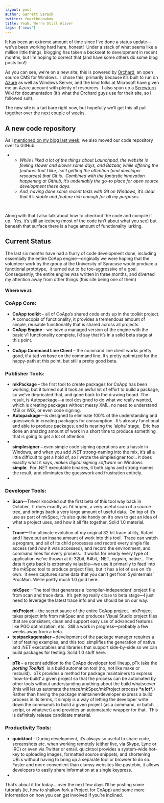 ```yaml
---
layout: post
author: Garrett Serack 
twitter: fearthecowboy
title: Yeah, We're Still Alive!
tags: ['news']
---
```

  <p>It has been an extreme amount of time since I&rsquo;ve done a status update&mdash;we&rsquo;ve been working hard here, honest!&nbsp; Under a stack of what seems like a million little things, blogging has taken a backseat to development in recent months, but I&rsquo;m hoping to correct that (and have some others do some blog posts too!)</p>

<p align="left">As you can see, we&rsquo;re on a new site; this is powered by <a href="http://orchardproject.net/">Orchard</a>, an open source CMS for Windows.&nbsp; I chose this, primarily because it&rsquo;s built to run on <a href="http://www.microsoft.com/windowsazure/">Azure</a> as well as Windows Server, and the kind folks at Microsoft have given me an Azure account with plenty of resources.&nbsp; I also spun up a <a href="http://screwturn.eu/">Screwturn</a> Wiki for documentation (it&rsquo;s what the Orchard guys use for their site, so I followed suit).&nbsp;</p>

<p align="left">The new site is a tad bare right now, but hopefully we&rsquo;ll get this all put together over the next couple of weeks.</p>

<h2>A new code repository</h2>

<p>As I <a href="http://fearthecowboy.com/2011/04/26/weve-moved-coapp-code-hosting-to-github/">mentioned on my blog last week</a>, we also moved our code repository over to GitHub:</p>

<ul>

<li>&nbsp; 

<ul>

<li><em>While I liked a lot of the things about Launchpad, the website is feeling slower and slower some days, and Bazaar, while offering the features that I like, isn&rsquo;t getting the attention (and developer resources) that Git is.&nbsp; Combined with the fantastic innovation happening at Github, it&rsquo;s undeniably the go-to place for open source development these days.<br /></em></li>

<li><em>And, having done some recent tests with Git on Windows, it&rsquo;s clear that it&rsquo;s stable and feature rich enough for all my purposes.</em></li>

</ul>

</li>

</ul>

<p><em>&nbsp;</em>&nbsp;</p>

<p>Along with that I also talk about how to checkout the code and compile it up.&nbsp; Yes, it&rsquo;s still an iceberg (most of the code isn&rsquo;t about what you see) but beneath that surface there is a huge amount of functionality lurking.</p>

<h2>Current Status</h2>

<p>The last six months have had a flurry of code development done, including essentially the entire CoApp engine&mdash;originally we were hoping that the volunteer work by the group at the University of Syracuse would produce a functional prototype,&nbsp; it turned out to be too-aggressive of a goal.&nbsp; Consequently, the entire engine was written in three months, and diverted my attention away from other things (this site being one of them)</p>

<h4>Where we at:</h4>

<h3>CoApp Core:</h3>

<ul>

<li><strong>CoApp toolkit </strong>&ndash; all of CoApp&rsquo;s shared code ends up in the toolkit project. A cornucopia of functionality, it provides a tremendous amount of simple, reusable functionality that is shared across all projects.</li>

<li><strong>CoApp Engine </strong>&ndash; we have a managed version of the engine with the basic v1 functionality complete, I&rsquo;d say that it&rsquo;s in a solid beta stage at this point.&nbsp; </li>

<li><strong>&nbsp;</strong></li>

<li><strong>CoApp Command Line Client </strong>&ndash; the command line client works pretty good, if a tad verbose on the command line. It&rsquo;s pretty optimized for the happy-path at this point, but still a pretty good beta.</li>

</ul>



<h3>Publisher Tools:</h3>

<ul>

<li><strong>mkPackage</strong> &ndash; the first tool to create packages for CoApp has been working, but it turned out it took an awful lot of effort to build a package, so we&rsquo;ve depricated that, and gone back to the drawing board. The result, is Autopackage&mdash;a tool designed to do what we really wanted, which is creating packages without messy XML, no need to understand MSI or WiX, or even code signing.&nbsp; </li>

<li><strong>Autopackage</strong>&mdash;is designed to eliminate 100% of the understanding and guesswork in creating packages for consumption.&nbsp; It&rsquo;s already functional and able to produce packages, and is nearing the &lsquo;alpha&rsquo; stage.&nbsp; Eric has done an amazing amount of work in a short time to produce something that is going to get a lot of attention.</li>

<li><br /><strong>simplesigner &ndash; </strong>even simple code signing operations are a hassle in Windows, and when you add .NET strong-naming into the mix, it&rsquo;s all a little difficult to get a hold of, so I wrote the simplesigner tool.. It does exactly what it says, <em>makes digital signing software </em>on Windows <strong>simple</strong>.&nbsp; For .NET executable binaries, it both signs and strong-names the result, and eliminates the guesswork and frustration entirely. </li>

<li></li>

</ul>

<h3>Developer Tools:</h3>

<ul>

<li><strong>Scan</strong>&mdash;Trevor knocked out the first beta of this tool way back in October,&nbsp; It does exactly as I&lsquo;d hoped, a very useful scan of a source tree, and brings back a very large amount of useful data.&nbsp; On top of it&rsquo;s use as part of mkSpec, it&rsquo;s also quite handy on it&rsquo;s own to get an idea of what a project uses, and how it all fits together. Solid 1.0 material.</li>

<li><br /><strong>Trace</strong>&mdash;The ultimate evolution of my original 32 bit trace utility, Rafael and I have put an insane amount of work into this tool.&nbsp; Trace can watch a program, and all of its child processes and record every single file access (and <em>how </em>it was accessed), and record the environment, and command lines for every process.&nbsp; It works for nearly every type of application we&rsquo;ve thrown at it: 32bit, 64bit, .NET, cygwin, native&hellip; The data it gets back is extremely valuable&mdash;we use it primarily to feed into the mkSpec tool to produce project files, but it has a lot of use on it&rsquo;s own.&nbsp; It even captures some data that you can&rsquo;t get from Sysinternals&rsquo; ProcMon. We&rsquo;re pretty much 1.0 gold here. <br /><br /><strong>mkSpec</strong>&mdash;The tool that generates a &lsquo;compiler-independent&rsquo; project file from scan and trace data.&nbsp; It&rsquo;s getting really close to beta stage&mdash;I just need to leverage the latest trace info and we should be on our way.<br /><br /><strong>mkProject</strong> &ndash; the secret sauce of the entire CoApp project.&nbsp; mkProject takes project info from mkSpec and produces Visual Studio project files that are consistent, clean and support easy use of advanced features like PGO optimization, etc.&nbsp; Still a work in progress&mdash;probably a few weeks away from a beta.</li>

<li><strong>testpackagemaker &ndash; </strong>development of the package manager requires a lot of testing examples, and this tool simplifies the generation of native and .NET executables and libraries that support side-by-side so we can build packages for testing. Solid 1.0 stuff here.</li>

<li><br /><strong>pTk </strong>&ndash; a recent addition to the CoApp developer tool lineup, pTk (aka the <strong><em>porting Toolkit</em></strong>)&nbsp; is a build automation tool (no, not like make or msbuild).&nbsp; pTk provides a method for package maintainers to express &lsquo;how-to-build&rsquo; a given project so that the process can be automated by other tools without understanding anything about the build whatsoever (this will let us automate the trace/mkSpec/mkProject process <strong>*a lot*.</strong>)&nbsp; Rather than having the package maintainer/developer express a build process in its terms, it simply is a way of letting the developer write down the commands to build a given project (as a command, or batch script, or whatever) and provides an automatable wrapper for that.&nbsp; This is definitely release candidate material.</li>

</ul>



<h3>Productivity Tools:</h3>

<ul>

<li><strong>quicktool </strong>&ndash; During development, it&rsquo;s always so useful to share code, screenshots etc. when working remotely (either live, via Skype, Lync or IRC) or even via Twitter or email. quicktool provides a system-wide hot-key to uploading images, formatted source snippets, and shortening URLs without having to bring up a separate tool or browser to do so.&nbsp; Faster and more convenient than clumsy websites like pastebin, it allows developers to easily share information at a single keypress.</li>

<li></li>

</ul>



<p>That&rsquo;s about it for today&hellip; over the next few days I&rsquo;ll be posting some tutorials (ie, how to shallow fork a Project for CoApp) and some more information on how you can get involved if you&rsquo;re inclined.</p>


